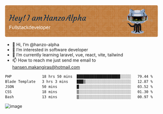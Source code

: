 ![Header](./github-header-image.png)

- 👋 Hi, I’m @hanzo-alpha
- 👀 I’m interested in software developer
- 🌱 I’m currently learning laravel, vue, react, vite, tailwind
- 📫 How to reach me just send me email to hansen.makangiras@hotmail.com 

<!---
hanzo-alpha/hanzo-alpha is a ✨ special ✨ repository because its `README.md` (this file) appears on your GitHub profile.
You can click the Preview link to take a look at your changes.
--->

<!--START_SECTION:waka-->

```txt
PHP              18 hrs 50 mins  ████████████████████░░░░░   79.44 %
Blade Template   3 hrs 3 mins    ███▒░░░░░░░░░░░░░░░░░░░░░   12.87 %
JSON             50 mins         █░░░░░░░░░░░░░░░░░░░░░░░░   03.52 %
CSS              18 mins         ▒░░░░░░░░░░░░░░░░░░░░░░░░   01.30 %
Bash             13 mins         ▒░░░░░░░░░░░░░░░░░░░░░░░░   00.97 %
```

<!--END_SECTION:waka-->

![image](https://github.com/hanzo-alpha/hanzo-alpha/assets/111342797/c4bd2977-6123-4017-8652-6e166259b484)

